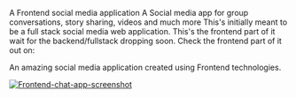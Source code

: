 A Frontend social media application
A Social media app for group conversations, story sharing, videos and much more
This's initially meant to be a full stack social media web application. This's the frontend part of it wait for the backend/fullstack dropping soon.
Check the frontend part of it out on: 

An amazing social media application created using Frontend technologies.

[
![Frontend-chat-app-screenshot](https://github.com/user-attachments/assets/87a3012a-2b08-465a-aeca-8d8fafadc653)
](https://frontend-chatbook-app.vercel.app/)
